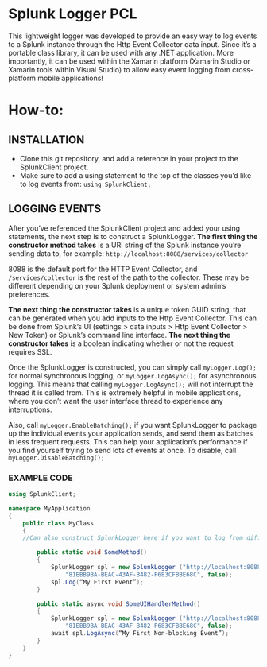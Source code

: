 # Splunk Logger PCL
This lightweight logger was developed to provide an easy way to log events to a Splunk instance through the Http Event Collector data input.  Since it’s a portable class library, it can be used with any .NET application.  More importantly, it can be used within the Xamarin platform (Xamarin Studio or Xamarin tools within Visual Studio) to allow easy event logging from cross-platform mobile applications!

# How-to:
## INSTALLATION

- Clone this git repository, and add a reference in your project to the SplunkClient  project.
- Make sure to add a using statement to the top of the classes you’d like to log events from: `using SplunkClient;`

## LOGGING EVENTS
After you’ve referenced the SplunkClient project and added your using statements, the next step is to construct a SplunkLogger.  **The first thing the constructor method takes** is a URI string of the Splunk instance you’re sending data to, for example: `http://localhost:8088/services/collector`

8088 is the default port for the HTTP Event Collector, and `/services/collector` is the rest of the path to the collector.  These may be different depending on your Splunk deployment or system admin’s preferences.

**The next thing the constructor takes** is a unique token GUID string, that can be generated when you add inputs to the Http Event Collector.  This can be done from Splunk’s UI (settings > data inputs > Http Event Collector > New Token) or Splunk’s command line interface. **The next thing the constructor takes** is a boolean indicating whether or not the request requires SSL.

Once the SplunkLogger is constructed, you can simply call `myLogger.Log();` for normal synchronous logging, or `myLogger.LogAsync();` for asynchronous logging.  This means that calling `myLogger.LogAsync();` will not interrupt the thread it is called from.  This is extremely helpful in mobile applications, where you don’t want the user interface thread to experience any interruptions.

Also, call `myLogger.EnableBatching();` if you want SplunkLogger to package up the individual events your application sends, and send them as batches in less frequent requests.  This can help your application’s performance if you find yourself trying to send lots of events at once.  To disable, call `myLogger.DisableBatching();`

### EXAMPLE CODE

```csharp
using SplunkClient;

namespace MyApplication
{
	public class MyClass
	{
	//Can also construct SplunkLogger here if you want to log from different methods

		public static void SomeMethod()
		{
			SplunkLogger spl = new SplunkLogger ("http://localhost:8088/services/collector",
				"81EBB9BA-BEAC-43AF-B482-F683CFBBE68C", false);
			spl.Log(“My First Event”);
		}

		public static async void SomeUIHandlerMethod()
		{
			SplunkLogger spl = new SplunkLogger ("http://localhost:8088/services/collector",
				"81EBB9BA-BEAC-43AF-B482-F683CFBBE68C", false);
			await spl.LogAsync(“My First Non-blocking Event”);
		}
	}
}
```
